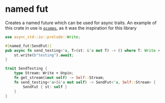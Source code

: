 # named fut

Creates a named future which can be used for async traits.
An example of this crate in use is [`qcomms`](https://github.com/znx3p0/qcomms), as it was the inspiration for this library

```rust
use async_std::io::prelude::Write;

#[named_fut(SendFut)]
pub async fn send_testing<'a, T>(st: &'a mut T) -> () where T: Write + Unpin {
    st.write(b"testing").await;
}

trait SendTesting {
    type Stream: Write + Unpin;
    fn get_stream(&mut self) -> Self::Stream;
    fn send_testing<'a>(&'a mut self) -> SendFut<'a, Self::Stream> {
        SendFut { st: self }
    }
}

```

